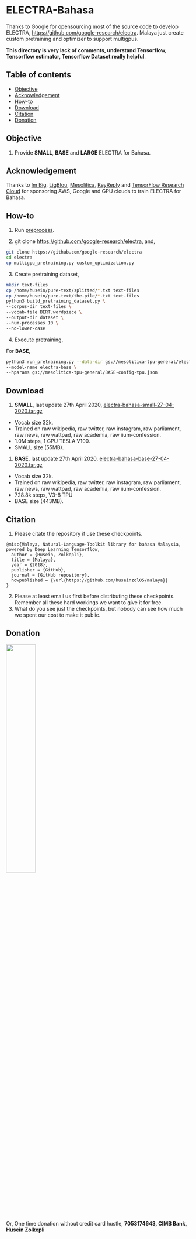 # ELECTRA-Bahasa

Thanks to Google for opensourcing most of the source code to develop ELECTRA, https://github.com/google-research/electra. Malaya just create custom pretraining and optimizer to support multigpus.

**This directory is very lack of comments, understand Tensorflow, Tensorflow estimator, Tensorflow Dataset really helpful**.

## Table of contents
  * [Objective](#objective)
  * [Acknowledgement](#acknowledgement)
  * [How-to](#how-to)
  * [Download](#download)
  * [Citation](#citation)
  * [Donation](#donation)

## Objective

1. Provide **SMALL**, **BASE** and **LARGE** ELECTRA for Bahasa.

## Acknowledgement

Thanks to [Im Big](https://www.facebook.com/imbigofficial/), [LigBlou](https://www.facebook.com/ligblou), [Mesolitica](https://mesolitica.com/), [KeyReply](https://www.keyreply.com/) and [TensorFlow Research Cloud](https://www.tensorflow.org/tfrc) for sponsoring AWS, Google and GPU clouds to train ELECTRA for Bahasa.

## How-to

1. Run [preprocess](../preprocess).

2. git clone https://github.com/google-research/electra, and,

```bash
git clone https://github.com/google-research/electra
cd electra
cp multigpu_pretraining.py custom_optimization.py
```

3. Create pretraining dataset,

```bash
mkdir text-files
cp /home/husein/pure-text/splitted/*.txt text-files
cp /home/husein/pure-text/the-pile/*.txt text-files
python3 build_pretraining_dataset.py \
--corpus-dir text-files \
--vocab-file BERT.wordpiece \
--output-dir dataset \
--num-processes 10 \
--no-lower-case
```

4. Execute pretraining,

For **BASE**,

```bash
python3 run_pretraining.py --data-dir gs://mesolitica-tpu-general/electra-dataset \
--model-name electra-base \
--hparams gs://mesolitica-tpu-general/BASE-config-tpu.json
```

## Download

1. **SMALL**, last update 27th April 2020, [electra-bahasa-small-27-04-2020.tar.gz](https://f000.backblazeb2.com/file/malaya-model/bert-bahasa/electra-bahasa-small-27-04-2020.tar.gz)

  - Vocab size 32k.
  - Trained on raw wikipedia, raw twitter, raw instagram, raw parliament, raw news, raw wattpad, raw academia, raw iium-confession.
  - 1.0M steps, 1 GPU TESLA V100.
  - SMALL size (55MB).

1. **BASE**, last update 27th April 2020, [electra-bahasa-base-27-04-2020.tar.gz](https://f000.backblazeb2.com/file/malaya-model/bert-bahasa/electra-bahasa-base-27-04-2020.tar.gz)

  - Vocab size 32k.
  - Trained on raw wikipedia, raw twitter, raw instagram, raw parliament, raw news, raw wattpad, raw academia, raw iium-confession.
  - 728.8k steps, V3-8 TPU
  - BASE size (443MB).

## Citation

1. Please citate the repository if use these checkpoints.

```
@misc{Malaya, Natural-Language-Toolkit library for bahasa Malaysia, powered by Deep Learning Tensorflow,
  author = {Husein, Zolkepli},
  title = {Malaya},
  year = {2018},
  publisher = {GitHub},
  journal = {GitHub repository},
  howpublished = {\url{https://github.com/huseinzol05/malaya}}
}
```

2. Please at least email us first before distributing these checkpoints. Remember all these hard workings we want to give it for free.
3. What do you see just the checkpoints, but nobody can see how much we spent our cost to make it public.

## Donation

<a href="https://www.patreon.com/bePatron?u=7291337"><img src="https://static1.squarespace.com/static/54a1b506e4b097c5f153486a/t/58a722ec893fc0a0b7745b45/1487348853811/patreon+art.jpeg" width="40%"></a>

Or, One time donation without credit card hustle, **7053174643, CIMB Bank, Husein Zolkepli**
